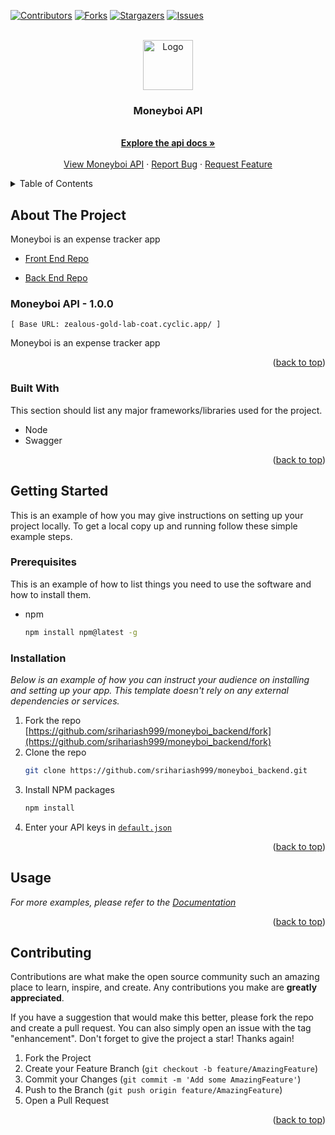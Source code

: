 <a name="readme-top"></a>
[![Contributors][contributors-shield]][contributors-url]
[![Forks][forks-shield]][forks-url]
[![Stargazers][stars-shield]][stars-url]
[![Issues][issues-shield]][issues-url]

<!-- PROJECT LOGO -->
<br />
<div align="center">
  <a href="https://github.com/srihariash999/moneyboi_backend">
    <img src="https://centralinaaging.org/wp-content/uploads/2021/03/Your-Logo-here.png" alt="Logo" width="80" height="80">
  </a>

  <h3 align="center">Moneyboi API</h3>

  <p align="center">
    <br />
    <a href="https://zealous-gold-lab-coat.cyclic.app/api-docs/"><strong>Explore the api docs »</strong></a>
    <br />
    <br />
    <a href="https://zealous-gold-lab-coat.cyclic.app/api-docs/">View Moneyboi API</a>
    ·
    <a href="https://github.com/srihariash999/moneyboi_backend/issues">Report Bug</a>
    ·
    <a href="https://github.com/srihariash999/moneyboi_backend/issues">Request Feature</a>
  </p>
</div>



<!-- TABLE OF CONTENTS -->
<details>
  <summary>Table of Contents</summary>
  <ol>
    <li>
      <a href="#about-the-project">About The Project</a>
      <ul>
        <li><a href="#built-with">Built With</a></li>
      </ul>
    </li>
    <li>
      <a href="#getting-started">Getting Started</a>
      <ul>
        <li><a href="#prerequisites">Prerequisites</a></li>
        <li><a href="#installation">Installation</a></li>
      </ul>
    </li>
    <li><a href="#usage">Usage</a></li>
    <li><a href="#roadmap">Roadmap</a></li>
    <li><a href="#contributing">Contributing</a></li>
    <li><a href="#license">License</a></li>
    <li><a href="#contact">Contact</a></li>
    <li><a href="#acknowledgments">Acknowledgments</a></li>
  </ol>
</details>



<!-- ABOUT THE PROJECT -->
## About The Project

Moneyboi is an expense tracker app

- [Front End Repo](https://github.com/srihariash999/moneyboi)

- [Back End Repo](https://github.com/srihariash999/moneyboi_backend)

### Moneyboi API -  1.0.0 
`[ Base URL: zealous-gold-lab-coat.cyclic.app/ ]`

Moneyboi is an expense tracker app

<p align="right">(<a href="#readme-top">back to top</a>)</p>



### Built With

This section should list any major frameworks/libraries used for the project.

* Node
* Swagger

<p align="right">(<a href="#readme-top">back to top</a>)</p>



<!-- GETTING STARTED -->
## Getting Started

This is an example of how you may give instructions on setting up your project locally.
To get a local copy up and running follow these simple example steps.

### Prerequisites

This is an example of how to list things you need to use the software and how to install them.
* npm
  ```sh
  npm install npm@latest -g
  ```

### Installation

_Below is an example of how you can instruct your audience on installing and setting up your app. This template doesn't rely on any external dependencies or services._

1. Fork the repo [https://github.com/srihariash999/moneyboi_backend/fork](https://github.com/srihariash999/moneyboi_backend/fork)
2. Clone the repo
   ```sh
   git clone https://github.com/srihariash999/moneyboi_backend.git
   ```
3. Install NPM packages
   ```sh
   npm install
   ```
4. Enter your API  keys in [`default.json`](https://github.com/georgioupanayiotis/moneyboi_backend/blob/master/config/default.json)


<p align="right">(<a href="#readme-top">back to top</a>)</p>



<!-- USAGE EXAMPLES -->
## Usage

_For more examples, please refer to the [Documentation](https://zealous-gold-lab-coat.cyclic.app/api-docs/)_

<p align="right">(<a href="#readme-top">back to top</a>)</p>

<!-- CONTRIBUTING -->
## Contributing

Contributions are what make the open source community such an amazing place to learn, inspire, and create. Any contributions you make are **greatly appreciated**.

If you have a suggestion that would make this better, please fork the repo and create a pull request. You can also simply open an issue with the tag "enhancement".
Don't forget to give the project a star! Thanks again!

1. Fork the Project
2. Create your Feature Branch (`git checkout -b feature/AmazingFeature`)
3. Commit your Changes (`git commit -m 'Add some AmazingFeature'`)
4. Push to the Branch (`git push origin feature/AmazingFeature`)
5. Open a Pull Request

<p align="right">(<a href="#readme-top">back to top</a>)</p>


<!-- MARKDOWN LINKS & IMAGES -->
<!-- https://www.markdownguide.org/basic-syntax/#reference-style-links -->
[contributors-shield]: https://img.shields.io/github/contributors/othneildrew/Best-README-Template.svg?style=for-the-badge
[contributors-url]: https://github.com/srihariash999/moneyboi_backend/graphs/contributors
[forks-shield]: https://img.shields.io/github/forks/othneildrew/Best-README-Template.svg?style=for-the-badge
[forks-url]: https://github.com/srihariash999/moneyboi_backend/network/members
[stars-shield]: https://img.shields.io/github/stars/othneildrew/Best-README-Template.svg?style=for-the-badge
[stars-url]: https://github.com/srihariash999/moneyboi_backend/stargazers
[issues-shield]: https://img.shields.io/github/issues/othneildrew/Best-README-Template.svg?style=for-the-badge
[issues-url]: https://github.com/srihariash999/moneyboi_backend/issues
